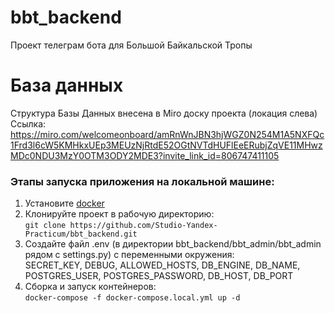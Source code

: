 # bbt_backend
Проект телеграм бота для Большой Байкальской Тропы

# База данных
Структура Базы Данных внесена в Miro доску проекта (локация слева)
Ссылка: https://miro.com/welcomeonboard/amRnWnJBN3hjWGZ0N254M1A5NXFQc1Frd3l6cW5KMHkxUEp3MEUzNjRtdE52OGtNVTdHUFlEeERubjZqVE11MHwzMDc0NDU3MzY0OTM3ODY2MDE3?invite_link_id=806747411105

### Этапы запуска приложения на локальной машине:
1. Установите <a href=https://docs.docker.com/engine/install/ubuntu/>docker</a>
2. Клонируйте проект в рабочую директорию:<br> 
```git clone https://github.com/Studio-Yandex-Practicum/bbt_backend.git```
3. Создайте файл .env (в директории bbt_backend/bbt_admin/bbt_admin рядом с settings.py) с переменными окружения:<br> 
SECRET_KEY, DEBUG, ALLOWED_HOSTS, DB_ENGINE, DB_NAME, POSTGRES_USER, POSTGRES_PASSWORD, DB_HOST, DB_PORT<br>
4. Сборка и запуск контейнеров:<br>
```docker-compose -f docker-compose.local.yml up -d```<br>
